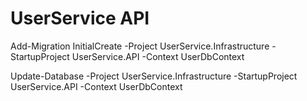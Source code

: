 # UserService API

Add-Migration InitialCreate -Project UserService.Infrastructure -StartupProject UserService.API -Context UserDbContext

Update-Database -Project UserService.Infrastructure -StartupProject UserService.API -Context UserDbContext